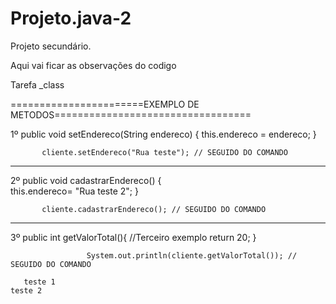 # Projeto.java-2
Projeto secundário.

Aqui vai ficar as observações do codigo

Tarefa _class

=======================EXEMPLO DE METODOS==================================

1º 
                        public void setEndereco(String endereco) {
                       this.endereco = endereco;
                       }

	       cliente.setEndereco("Rua teste"); // SEGUIDO DO COMANDO
----------------------------------------------------------------------------------------------------------------------------------------
2º
	       public void cadastrarEndereco() {  
 	       this.endereco= "Rua teste 2";
      	       }

	       cliente.cadastrarEndereco(); // SEGUIDO DO COMANDO
------------------------------------------------------------------------------------------------------------------------------------------
3º
	      public int getValorTotal(){ //Terceiro exemplo
                     return 20;
                     }
	     
                     System.out.println(cliente.getValorTotal()); // SEGUIDO DO COMANDO

       teste 1 
	teste 2
